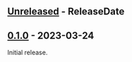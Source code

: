 <!-- next-header -->

## [Unreleased] - ReleaseDate

## [0.1.0] - 2023-03-24

Initial release.

<!-- next-url -->
[Unreleased]: https://github.com/jswrenn/scoped-trace/compare/v0.1.0...HEAD
[0.1.0]: https://github.com/jswrenn/scoped-trace/compare/...v0.1.0
